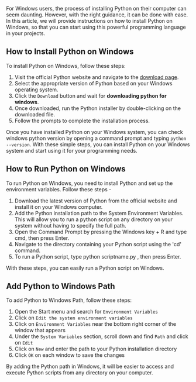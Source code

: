 For Windows users, the process of installing Python on their computer can seem daunting. However, with the right guidance, it can be done with ease. In this article, we will provide instructions on how to install Python on Windows, so that you can start using this powerful programming language in your projects.  
  
## How to Install Python on Windows  

To install Python on Windows, follow these steps:

1. Visit the official Python website and navigate to the [download page](https://www.python.org/downloads/).
2. Select the appropriate version of Python based on your Windows operating system. 
3. Click the `Download` button and wait for **downloading python for windows**.
4. Once downloaded, run the Python installer by double-clicking on the downloaded file. 
4. Follow the prompts to complete the installation process.

Once you have installed Python on your Windows system, you can check windows python version by opening a command prompt and typing `python --version`.
With these simple steps, you can install Python on your Windows system and start using it for your programming needs.  
  
## How to Run Python on Windows  

To run Python on Windows, you need to install Python and set up the environment variables. Follow these steps - 
1. Download the latest version of Python from the official website and install it on your Windows computer.
2. Add the Python installation path to the System Environment Variables. This will allow you to run a python script on any directory on your system without having to specify the full path.
3. Open the Command Prompt by pressing the Windows key + R and type cmd, then press Enter.
4. Navigate to the directory containing your Python script using the 'cd' command.
5. To run a Python script, type python scriptname.py , then press Enter.

With these steps, you can easily run a Python script on Windows.

## Add Python to Windows Path   

To add Python to Windows Path, follow these steps:

1. Open the Start menu and search for `Environment Variables`
2. Click on `Edit the system environment variables`
3. Click on `Environment Variables` near the bottom right corner of the window that appears
4. Under the `System Variables` section, scroll down and find `Path` and click on `Edit`
5. Click on `New` and enter the path to your Python installation directory
6. Click `OK` on each window to save the changes

By adding the Python path in Windows, it will be easier to access and execute Python scripts from any directory on your computer.  
